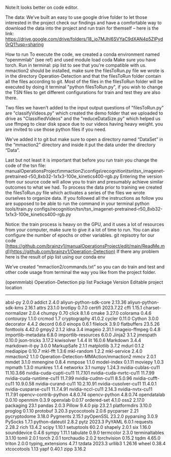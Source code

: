 Note:It looks better on code editor.

The data:
We’ve built an easy to use google drive folder to let those interested in the project check our findings and have a comfortable way to download the data into the project and run train for themself – here is the link:
https://drive.google.com/drive/folders/18_jo7MJhl6SVYaC9dXAN4p5ZIPyd0rQ1?usp=sharing

How to run
To execute the code, we created a conda environment named “openmmlab” (see ref) and used module load coda
Make sure you have torch. Run in terminal: pip list to see that you're compatible with us.
mmaction2 should be installed, make sure the filesToRun.py file we wrote is in the directory Operation-Detection and that the filesToRun folder contain all the files according to git.
Most of the files in the filesToRun folder will be executed by doing it terminal "python filesToRun.py", if you wish to change the TSN files to get different configurations for train and test they are also there.

Two files we haven't added to the input output questions of "filesToRun.py" are "classifyVideos.py" which created the demo folder that we uploaded to drive as "ClassifiedVideos"
and the "reduceDataSize.py" which helped us use ffmpeg to clear disk space due to our videos having heavy weight. you are invited to use those python files if you need.

We've added it to git but make sure to open a directory named “DataSet” in the “mmaction2” directory and inside it put the data under the directory “Data”.

Last but not least it is important that before you run train you change the code of the tsn file: manualOperationsProject\mmaction2\configs\recognition\tsn\tsn_imagenet-pretrained-r50_8xb32-1x1x3-100e_kinetics400-rgb.py
Entering the version from our source code will allow you to train and presumably achieve similar outcomes to what we had.
To process the data prior to training we created the filesToRun.py file which activates a series of the files we wrote ourselves to organize data.
If you followed all the instructions as follow you are supposed to be able to run the command in your terminal
python tools/train.py configs/recognition/tsn/tsn_imagenet-pretrained-r50_8xb32-1x1x3-100e_kinetics400-rgb.py

Notice: the train process is heavy on the GPU, and it uses a lot of resources from your computer, make sure to give it a lot of time to run.
You can also configure the number of epochs or other variables.
git repisotry for our code [https://github.com/brainzv1/manualOperationsProject/edit/main/ReadMe.md](https://github.com/brainzv1/Operation-Detection)
If there any problem here is the result of pip list using our conda env

We’ve created “mmaction2/commands.txt” so you can do train and test and other code usage from terminal the way you like from the project folder.

(openmmlab) Operation-Detection pip list
Package                  Version    Editable project location
------------------------ ---------- -------------------------------------------------------------------
absl-py                  2.0.0
addict                   2.4.0
aliyun-python-sdk-core   2.13.36
aliyun-python-sdk-kms    2.16.1
attrs                    23.1.0
brotlipy                 0.7.0
certifi                  2023.7.22
cffi                     1.15.1
charset-normalizer       2.0.4
chumpy                   0.70
click                    8.1.6
cmake                    3.27.0
colorama                 0.4.6
contourpy                1.1.0
crcmod                   1.7
cryptography             41.0.2
cycler                   0.11.0
Cython                   3.0.0
decorator                4.4.2
decord                   0.6.0
einops                   0.6.1
filelock                 3.9.0
flatbuffers              23.5.26
fonttools                4.42.0
gmpy2                    2.1.2
idna                     3.4
imageio                  2.31.1
imageio-ffmpeg           0.4.8
importlib-metadata       6.8.0
importlib-resources      6.0.0
Jinja2                   3.1.2
jmespath                 0.10.0
json-tricks              3.17.2
kiwisolver               1.4.4
lit                      16.0.6
Markdown                 3.4.4
markdown-it-py           3.0.0
MarkupSafe               2.1.1
matplotlib               3.7.2
mdurl                    0.1.2
mediapipe                0.10.7
mkl-fft                  1.3.6
mkl-random               1.2.2
mkl-service              2.4.0
mmaction2                1.1.0     Operation-Detection-MMAction/mmaction2
mmcv                     2.0.1
mmdet                    3.1.0
mmengine                 0.8.4
mmpose                   1.1.0
model-index              0.1.11
moviepy                  1.0.3
mpmath                   1.3.0
munkres                  1.1.4
networkx                 3.1
numpy                    1.24.3
nvidia-cublas-cu11       11.10.3.66
nvidia-cuda-cupti-cu11   11.7.101
nvidia-cuda-nvrtc-cu11   11.7.99
nvidia-cuda-runtime-cu11 11.7.99
nvidia-cudnn-cu11        8.5.0.96
nvidia-cufft-cu11        10.9.0.58
nvidia-curand-cu11       10.2.10.91
nvidia-cusolver-cu11     11.4.0.1
nvidia-cusparse-cu11     11.7.4.91
nvidia-nccl-cu11         2.14.3
nvidia-nvtx-cu11         11.7.91
opencv-contrib-python    4.8.0.74
opencv-python            4.8.0.74
opendatalab              0.0.10
openmim                  0.3.9
openxlab                 0.0.17
ordered-set              4.1.0
oss2                     2.17.0
packaging                23.1
pandas                   2.0.3
Pillow                   9.4.0
pip                      23.2.1
platformdirs             3.10.0
proglog                  0.1.10
protobuf                 3.20.3
pycocotools              2.0.6
pycparser                2.21
pycryptodome             3.18.0
Pygments                 2.15.1
pyOpenSSL                23.2.0
pyparsing                3.0.9
PySocks                  1.7.1
python-dateutil          2.8.2
pytz                     2023.3
PyYAML                   6.0.1
requests                 2.28.2
rich                     13.4.2
scipy                    1.10.1
setuptools               60.2.0
shapely                  2.0.1
six                      1.16.0
sounddevice              0.4.6
sympy                    1.11.1
tabulate                 0.9.0
termcolor                2.3.0
terminaltables           3.1.10
tomli                    2.0.1
torch                    2.0.1
torchaudio               2.0.2
torchvision              0.15.2
tqdm                     4.65.0
triton                   2.0.0
typing_extensions        4.7.1
tzdata                   2023.3
urllib3                  1.26.16
wheel                    0.38.4
xtcocotools              1.13
yapf                     0.40.1
zipp                     3.16.2
